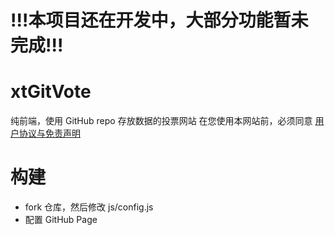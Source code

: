 # !!!本项目还在开发中，大部分功能暂未完成!!!
# xtGitVote
纯前端，使用 GitHub repo 存放数据的投票网站
在您使用本网站前，必须同意 [用户协议与免责声明](https://github.com/xxtg666/xtGitVote/blob/main/policy.txt)
# 构建
- fork 仓库，然后修改 js/config.js
- 配置 GitHub Page